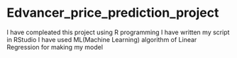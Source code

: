 # Edvancer_price_prediction_project
I have compleated this project using  R programming
I have written my script in RStudio
I have used ML(Machine Learning) algorithm of Linear Regression for making my model 

